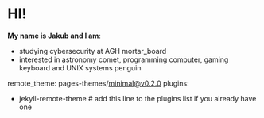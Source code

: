 # HI!
**My name is Jakub and I am**:
* studying cybersecurity at AGH mortar_board
* interested in astronomy comet, programming computer, gaming keyboard and UNIX systems penguin

remote_theme: pages-themes/minimal@v0.2.0
plugins:
- jekyll-remote-theme # add this line to the plugins list if you already have one

